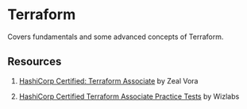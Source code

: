 # Terraform

Covers fundamentals and some advanced concepts of Terraform.

## Resources

1. [HashiCorp Certified: Terraform Associate](https://www.udemy.com/course/terraform-beginner-to-advanced/) by Zeal Vora

2. [HashiCorp Certified Terraform Associate Practice Tests](https://www.whizlabs.com/learn/course/hashicorp-certified-terraform-associate/337) by Wizlabs
